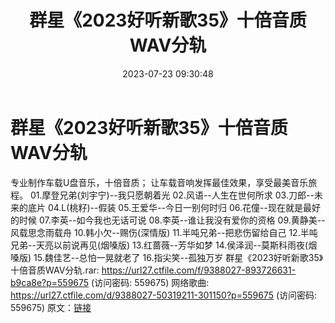 ﻿---
title: 群星《2023好听新歌35》十倍音质WAV分轨
date: 2023-07-23 09:30:48
categories: WAV车载音乐、镜像
tags: 华语中文
---
# 群星《2023好听新歌35》十倍音质WAV分轨

专业制作车载U盘音乐，十倍音质；
让车载音响发挥最佳效果，享受最美音乐旅程。
01.摩登兄弟(刘宇宁)--我只愿朝着光
02.风语--人生在世何所求
03.刀郎--未来的底片
04.L(桃籽)--假装
05.王爱华--今日一别何时归
06.花僮--现在就是最好的时候
07.李英--如今我也无话可说
08.李英--谁让我没有爱你的资格
09.黄静美--风载思念雨载舟
10.韩小欠--赐伤(深情版)
11.半吨兄弟--把悲伤留给自己
12.半吨兄弟--天亮以前说再见(烟嗓版)
13.红蔷薇--芳华如梦
14.侯泽润--莫斯科雨夜(烟嗓版)
15.魏佳艺--总怕一晃就老了
16.指尖笑--孤独万岁
群星《2023好听新歌35》十倍音质WAV分轨.rar: https://url27.ctfile.com/f/9388027-893726631-b9ca8e?p=559675
(访问密码: 559675)
网络歌曲: https://url27.ctfile.com/d/9388027-50319211-301150?p=559675
(访问密码: 559675)
原文：[链接](https://blog.sina.com.cn/s/blog_1647c7e76010312t3.html)